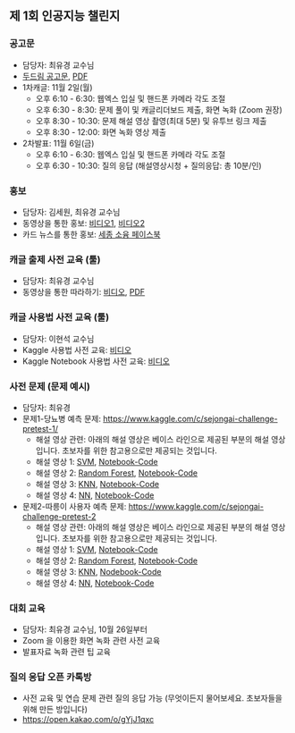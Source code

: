 ## 제 1회 인공지능 챌린지



### 공고문
- 담당자: 최유경 교수님
- [두드림 공고문](https://do.sejong.ac.kr/ko/program/all/view/1288), [PDF](https://github.com/SejongAI-Challenge/2020.AI.Challenge/blob/master/%E1%84%8C%E1%85%A6%201%E1%84%92%E1%85%AC%20AI%20%E1%84%8E%E1%85%A2%E1%86%AF%E1%84%85%E1%85%B5%E1%86%AB%E1%84%8C%E1%85%B5-%E1%84%8B%E1%85%A1%E1%86%AB%E1%84%82%E1%85%A2%E1%84%86%E1%85%AE%E1%86%AB.pdf)
- 1차캐글: 11월 2일(월)
  - 오후 6:10 - 6:30: 웹엑스 입실 및 핸드폰 카메라 각도 조절 
  - 오후 6:30 - 8:30: 문제 풀이 및 캐글리더보드 제출, 화면 녹화 (Zoom 권장)
  - 오후 8:30 - 10:30: 문제 해설 영상 촬영(최대 5분) 및 유투브 링크 제출 
  - 오후 8:30 - 12:00: 화면 녹화 영상 제출
- 2차발표: 11월 6일(금)
  - 오후 6:10 - 6:30: 웹엑스 입실 및 핸드폰 카메라 각도 조절 
  - 오후 6:30 - 10:30: 질의 응답 (해설영상시청 + 질의응답: 총 10분/인)
  
  
### 홍보
- 담당자: 김세원, 최유경 교수님
- 동영상을 통한 홍보: [비디오1](https://www.youtube.com/watch?v=ybQCMoK3HEs), [비디오2](https://youtu.be/HNR5JTR3W9Y)
- 카드 뉴스를 통한 홍보: [세종 소융 페이스북](https://www.facebook.com/1771203086536080/posts/2833640790292299/?sfnsn=mo)

### 캐글 출제 사전 교육 (툴)
- 담당자: 최유경 교수님
- 동영상을 통한 따라하기: [비디오](https://youtu.be/g1STw4M8MNY), [PDF](https://github.com/SejongAI-Challenge/2020.AI.Challenge/blob/master/%E1%84%8F%E1%85%A2%E1%84%80%E1%85%B3%E1%86%AF%E1%84%85%E1%85%B5%E1%84%83%E1%85%A5%E1%84%87%E1%85%A9%E1%84%83%E1%85%B3%E1%84%86%E1%85%A1%E1%86%AB%E1%84%83%E1%85%B3%E1%86%AF%E1%84%80%E1%85%B5.pdf)


### 캐글 사용법 사전 교육 (툴) 
- 담당자: 이현석 교수님
- Kaggle 사용법 사전 교육: [비디오](https://youtu.be/jwMMd3yFFXI)
- Kaggle Notebook 사용법 사전 교육: [비디오](https://youtu.be/U0ikpjGhNbg)


### 사전 문제 (문제 예시) 
- 담당자: 최유경 
- 문제1-당뇨병 예측 문제: https://www.kaggle.com/c/sejongai-challenge-pretest-1/
  - 해설 영상 관련: 아래의 해설 영상은 베이스 라인으로 제공된 부분의 해설 영상입니다. 초보자를 위한 참고용으로만 제공되는 것입니다. 
  - 해설 영상 1: [SVM](https://youtu.be/mTuPfKRjZfA), [Notebook-Code](https://www.kaggle.com/kjwdubu/pretest-1-svmclassifier)
  - 해설 영상 2: [Random Forest](https://youtu.be/8PIbBqcENbs), [Notebook-Code](https://www.kaggle.com/jowoen/pretest-1-randomforestclassifier)
  - 해설 영상 3: [KNN](https://youtu.be/x8nSr_9ZkLw), [Notebook-Code](https://www.kaggle.com/daechanhan/knn-baseline-0-80)
  - 해설 영상 4: [NN](https://youtu.be/KSNkC6ymFDI), [Notebook-Code](https://www.kaggle.com/xown3197/dnn-0-775)
- 문제2-따릉이 사용자 예측 문제: https://www.kaggle.com/c/sejongai-challenge-pretest-2
  - 해설 영상 관련: 아래의 해설 영상은 베이스 라인으로 제공된 부분의 해설 영상입니다. 초보자를 위한 참고용으로만 제공되는 것입니다. 
  - 해설 영상 1: [SVM](https://youtu.be/72Aohx3SjsI), [Notebook-Code](https://www.kaggle.com/kjwdubu/pretest-2-svmregressor)
  - 해설 영상 2: [Random Forest](https://youtu.be/QBDbu3kfncg), [Notebook-Code](https://www.kaggle.com/jowoen/pretest-2-randomforestregressor)
  - 해설 영상 3: [KNN](https://youtu.be/T8PJyEbHGxg), [Nodebook-Code](https://www.kaggle.com/daechanhan/knn-baseline-67-28)
  - 해설 영상 4: [NN](https://youtu.be/n9EvKJ9CJHw), [Notebook-Code](https://www.kaggle.com/xown3197/dnn-70-22)


### 대회  교육
- 담당자: 최유경 교수님, 10월 26일부터 
- Zoom 을 이용한 화면 녹화 관련 사전 교육
- 발표자료 녹화 관련 팁 교육



### 질의 응답 오픈 카톡방
- 사전 교육 및 연습 문제 관련 질의 응답 가능 (무엇이든지 물어보세요. 초보자들을 위해 만든 방입니다)
- https://open.kakao.com/o/gYjJ1qxc


